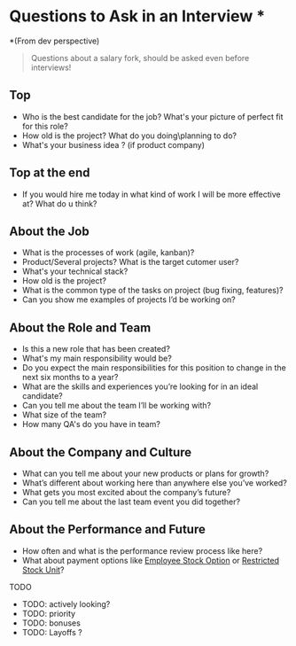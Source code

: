 # Questions to Ask in an Interview *

*(From dev perspective)

> Questions about a salary fork, should be asked even before interviews!

## Top

* Who is the best candidate for the job? What's your picture of perfect fit for this role?
* How old is the project? What do you doing\planning to do?
* What's your business idea ? (if product company)

## Top at the end 

* If you would hire me today in what kind of work I will be more effective at? What do u think?


## About the Job

* What is the processes of work (agile, kanban)?
* Product/Several projects? What is the target cutomer user?
* What's your technical stack?
* How old is the project?
* What is the common type of the tasks on project (bug fixing, features)?
* Can you show me examples of projects I’d be working on?

## About the Role and Team

* Is this a new role that has been created?
* What's my main responsibility would be?
* Do you expect the main responsibilities for this position to change in the next six months to a year?
* What are the skills and experiences you’re looking for in an ideal candidate?
* Can you tell me about the team I’ll be working with?
* What size of the team?
* How many QA's do you have in team?

## About the Company and Culture

* What can you tell me about your new products or plans for growth?
* What’s different about working here than anywhere else you’ve worked?
* What gets you most excited about the company’s future?
* Can you tell me about the last team event you did together?

## About the Performance and Future

* How often and what is the performance review process like here?
* What about payment options like [Employee Stock Option](https://www.investopedia.com/terms/e/eso.asp) or 
[Restricted Stock Unit](https://www.investopedia.com/terms/r/restricted-stock-unit.asp)?

TODO
* TODO: actively looking?
* TODO: priority
* TODO: bonuses 
* TODO: Layoffs ?
